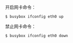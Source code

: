 开启网卡命令：

```shell
$ busybox ifconfig eth0 up
```

禁止网卡命令：

```shell
$ busybox ifconfig eth0 down
```

